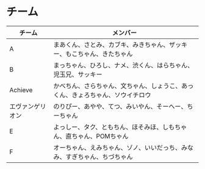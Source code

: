 # チーム

| チーム     | メンバー |
| ----------- | ------------- |
| A | まあくん、さとみ、カブキ、みきちゃん、ザッキー、もこちゃん、きたちゃん |
| B | まっちゃん、ひろし、ナメ、渋くん、はらちゃん、児玉兄、サッキー |
| Achieve | かべちん、さらちゃん、文ちゃん、しょうこ、あっくん、きょろちゃん、ソウイチロウ |
| エヴァンゲリオン | のりぴー、あやや、てつ、みいやん、そーへー、ちーちゃん |
| E | よっしー、タク、ともちん、ほそみほ、しもちゃん、直ちゃん、POMちゃん |
| F | オーちゃん、えみちゃん、ゾノ、いいだっち、みなみ、すぎちゃん、ちづちゃん |